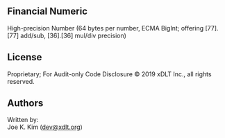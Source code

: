 ## Financial Numeric
  
High-precision Number (64 bytes per number, ECMA BigInt; offering [77].[77] add/sub, [36].[36] mul/div precision)
  
  
  
## License
  
Proprietary; For Audit-only Code Disclosure
© 2019 xDLT Inc., all rights reserved.
  
  
  
## Authors
Written by:  
Joe K. Kim (<dev@xdlt.org>)